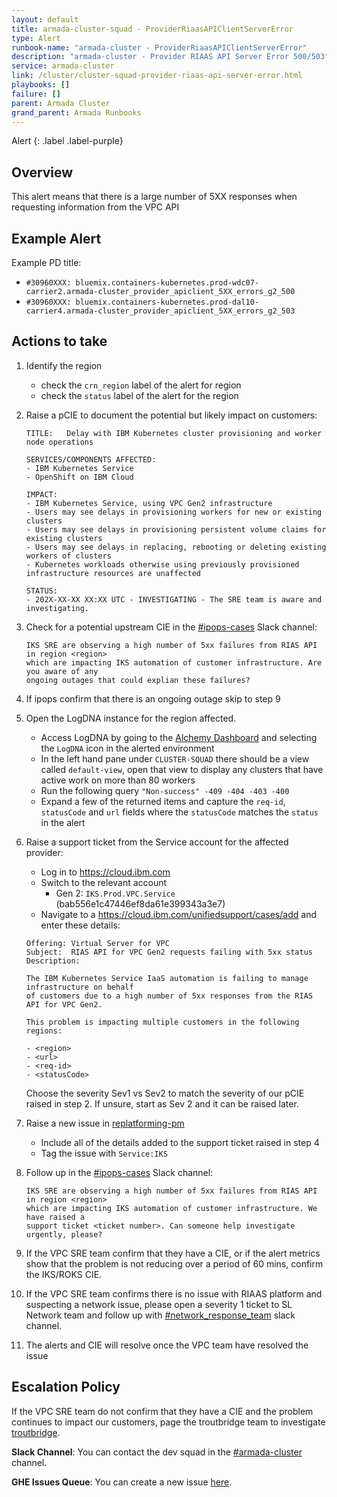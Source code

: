 ```yaml
---
layout: default
title: armada-cluster-squad - ProviderRiaasAPIClientServerError
type: Alert
runbook-name: "armada-cluster - ProviderRiaasAPIClientServerError"
description: "armada-cluster - Provider RIAAS API Server Error 500/503"
service: armada-cluster
link: /cluster/cluster-squad-provider-riaas-api-server-error.html
playbooks: []
failure: []
parent: Armada Cluster
grand_parent: Armada Runbooks
---
```


Alert
{: .label .label-purple}

## Overview

This alert means that there is a large number of 5XX responses when requesting information from the VPC API

## Example Alert

Example PD title:
- `#30960XXX: bluemix.containers-kubernetes.prod-wdc07-carrier2.armada-cluster_provider_apiclient_5XX_errors_g2_500`
- `#30960XXX: bluemix.containers-kubernetes.prod-dal10-carrier4.armada-cluster_provider_apiclient_5XX_errors_g2_503`

## Actions to take

1. Identify the region
    - check the `crn_region` label of the alert for region
    - check the `status` label of the alert for the region

2. Raise a pCIE to document the potential but likely impact on customers:

    ```
    TITLE:   Delay with IBM Kubernetes cluster provisioning and worker node operations

    SERVICES/COMPONENTS AFFECTED:
    - IBM Kubernetes Service
    - OpenShift on IBM Cloud

    IMPACT:
    - IBM Kubernetes Service, using VPC Gen2 infrastructure
    - Users may see delays in provisioning workers for new or existing clusters
    - Users may see delays in provisioning persistent volume claims for existing clusters
    - Users may see delays in replacing, rebooting or deleting existing workers of clusters
    - Kubernetes workloads otherwise using previously provisioned infrastructure resources are unaffected

    STATUS:
    - 202X-XX-XX XX:XX UTC - INVESTIGATING - The SRE team is aware and investigating.
    ```

3. Check for a potential upstream CIE in the [#ipops-cases](https://ibm-cloudplatform.slack.com/archives/CS62UR3RD) Slack channel:

    ```
    IKS SRE are observing a high number of 5xx failures from RIAS API in region <region>
    which are impacting IKS automation of customer infrastructure. Are you aware of any 
    ongoing outages that could explian these failures?
    ```
4. If ipops confirm that there is an ongoing outage skip to step 9
5. Open the LogDNA instance for the region affected.
    - Access LogDNA by going to the [Alchemy Dashboard](https://alchemy-dashboard.containers.cloud.ibm.com/carrier) and selecting the `LogDNA` icon in the alerted environment
    - In the left hand pane under `CLUSTER-SQUAD` there should be a view called `default-view`, open that view to display any clusters that have active work on more than 80 workers
    - Run the following query `"Non-success" -409 -404 -403 -400`
    - Expand a few of the returned items and capture the `req-id`, `statusCode` and `url` fields where the `statusCode` matches the `status` in the alert

6. Raise a support ticket from the Service account for the affected provider:
    - Log in to <https://cloud.ibm.com>
    - Switch to the relevant account
      - Gen 2: `IKS.Prod.VPC.Service` (bab556e1c47446ef8da61e399343a3e7)
    - Navigate to a https://cloud.ibm.com/unifiedsupport/cases/add and enter these details:

    ```
    Offering: Virtual Server for VPC
    Subject:  RIAS API for VPC Gen2 requests failing with 5xx status
    Description:

    The IBM Kubernetes Service IaaS automation is failing to manage infrastructure on behalf
    of customers due to a high number of 5xx responses from the RIAS API for VPC Gen2.

    This problem is impacting multiple customers in the following regions:

    - <region>
    - <url>
    - <req-id>
    - <statusCode>
    ```
    Choose the severity Sev1 vs Sev2 to match the severity of our pCIE raised in step 2. If unsure, start as Sev 2 and it can be raised later.

7. Raise a new issue in [replatforming-pm](https://github.ibm.com/ibmcloud/replatforming-pm/issues)
    - Include all of the details added to the support ticket raised in step 4
    - Tag the issue with `Service:IKS`

8. Follow up in the [#ipops-cases](https://ibm-cloudplatform.slack.com/archives/CS62UR3RD) Slack channel:

    ```
    IKS SRE are observing a high number of 5xx failures from RIAS API in region <region>
    which are impacting IKS automation of customer infrastructure. We have raised a
    support ticket <ticket number>. Can someone help investigate urgently, please?
    ```
9. If the VPC SRE team confirm that they have a CIE, or if the alert metrics show that the problem is not reducing over a period of 60 mins, confirm the IKS/ROKS CIE.

10. If the VPC SRE team confirms there is no issue with RIAAS platform and suspecting a network issue, please open a severity 1 ticket to SL Network team and follow up with [#network_response_team](https://ibm-cloudplatform.slack.com/archives/G01CZ858J65) slack channel.

11. The alerts and CIE will resolve once the VPC team have resolved the issue

## Escalation Policy

If the VPC SRE team do not confirm that they have a CIE and the problem continues to impact our customers, page the troutbridge team to investigate [troutbridge](https://ibm.pagerduty.com/escalation_policies#PQORC98).

**Slack Channel**: You can contact the dev squad in the [#armada-cluster](https://ibm-argonauts.slack.com/archives/C54FV49RU) channel.

**GHE Issues Queue**: You can create a new issue [here](https://github.ibm.com/alchemy-containers/troutbridge/issues/new).

